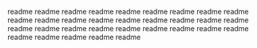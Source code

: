 readme
readme
readme
readme
readme
readme
readme
readme
readme
readme
readme
readme
readme
readme
readme
readme
readme
readme
readme
readme
readme
readme
readme
readme
readme
readme
readme
readme
readme
readme
readme
readme
